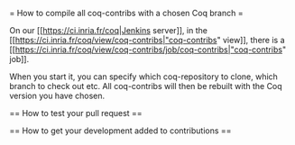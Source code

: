 = How to compile all coq-contribs with a chosen Coq branch =

On our [[https://ci.inria.fr/coq|Jenkins server]],
in the [[https://ci.inria.fr/coq/view/coq-contribs|"coq-contribs" view]],
there is a [[https://ci.inria.fr/coq/view/coq-contribs/job/coq-contribs|"coq-contribs" job]].

When you start it, you can specify which coq-repository to clone, which branch to check out etc.
All coq-contribs will then be rebuilt with the Coq version you have chosen.

== How to test your pull request ==



== How to get your development added to contributions ==
